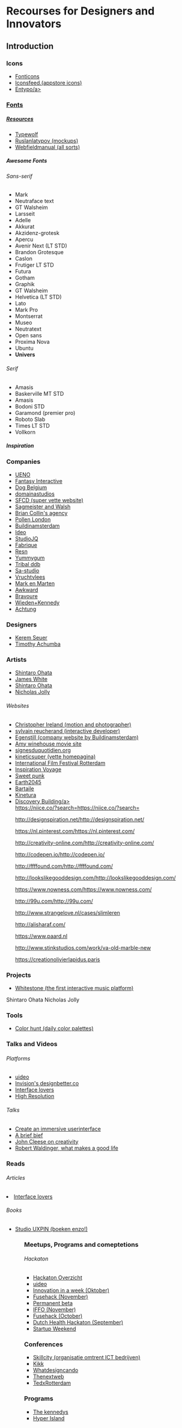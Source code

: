 <h1>Recourses for Designers and Innovators</h1>
<h2>Introduction</h2>
<p></p>

<h3>Icons</h3>
<ul>
<li><a href="https://fonticons.com/sets">Fonticons</a></li>
<li><a href="http://www.iconsfeed.com">Iconsfeed.(appstore icons)</a></li>
<li><a href="http://www.entypo.com">Entypo/a></li>
</ul>

<h3>Fonts</h3>
<h5>Resources</h5>
<ul>
<li><a href="https://www.typewolf.com">Typewolf</a></li>
<li><a href="https://dribbble.com/ruslanlatypov"> Ruslanlatypov (mockups) </a></li>
<li><a href="http://webfieldmanual.com"> Webfieldmanual (all sorts)</a></li>
</ul>

<h5>Awesome Fonts</h5>
<h6>Sans-serif</h6>
<ul>
<li>Mark</li>
<li>Neutraface text</li>
<li>GT Walsheim</li>
<li>Larsseit</li>
<li>Adelle</li>
<li>Akkurat</li>
<li>Akzidenz-grotesk </li>
<li>Apercu</li>
<li>Avenir Next (LT STD)</li>
<li>Brandon Grotesque</li>
<li>Caslon</li>
<li>Frutiger LT STD</li>
<li>Futura</li>
<li>Gotham</li>
<li>Graphik</li>
<li>GT Walsheim</li>
<li>Helvetica (LT STD)</li>
<li>Lato</li>
<li>Mark Pro</li>
<li>Montserrat</li>
<li>Museo</li>
<li>Neutratext</li>
<li>Open sans</li>
<li>Proxima Nova</li>
<li>Ubuntu</li>
<li><b>Univers</b></li>
</ul>


<h6>Serif</h6>
<ul>
<li>Amasis</li>
<li>Baskerville MT STD</li>
<li>Amasis</li>
<li>Bodoni STD</li>
<li>Garamond (premier pro)</li>
<li>Roboto Slab</li>
<li>Times LT STD</li>
<li>Vollkorn</li>
</ul>

<h5>Inspiration</h5>
<h3>Companies</h3>
<ul>
<li><a href="http://www.ueno.co">UENO</a></li>
<li><a href="http://fantasy.co/legacy/google-ramayana/">Fantasy Interactive</a></li>
<li><a href="http://www.dogstudio.be/contact">Dog Belgium</a></li>
<li><a href="http://domanistudios.com/work/">domainastudios</a></li>
<li><a href="http://sfcd.com">SFCD (super vette website) </a></li>
<li><a href="http://sagmeisterwalsh.com/work/">Sagmeister and Walsh</a></li>       
<li><a href="http://www.wearecollins.com/work/">Brian Collin's agency </a></li>
<li><a href="http://pollenlondon.com/interactive-web-design">Pollen London</a></li>
<li><a href="http://www.buildinamsterdam.com/">Buildinamsterdam</a></li>
<li><a href="https://www.ideo.com/eu">Ideo</a></li>
<li><a href="http://studiojq.co/">StudioJQ</a></li>
<li><a href="https://www.fabrique.nl/">Fabrique</a></li>
<li><a href="https://www.awwwards.com/resn/">Resn</a></li>
<li><a href="https://yummygum.com/">Yummygum</a></li>
<li><a href="http://tribalworldwide.com/portfolio/">Tribal ddb</a></li>
<li><a href="http://sa-studio.fr/works">Sa-studio</a></li>
<li><a href=" https://www.vruchtvlees.com/project/3/de-munt-la-monnaie#strategie">Vruchtvlees</a></li>   
<li><a href="http://www.markenmarten.nl/">Mark en Marten</a></li> 
<li><a href="https://awkward.co/">Awkward</a></li>   
<li><a href="https://bravoure.nl/cases/">Bravoure</a></li>   
<li><a href="http://www.wk.com">Wieden+Kennedy</a></li>
<li><a href="https://www.achtung.nl">Achtung</a></li>     
  
 

</ul>

<h3>Designers</h3>
<ul>
<li><a href="https://dribbble.com/kerem">Kerem Seuer</a></li>
<li><a href="https://timothyachumba.com/projects/phaedis">Timothy Achumba</a></li>  
  
</ul>


<h3>Artists</h3>
<ul>
<li><a href="http://yukari-art.jp/en/shintaro_ohata_en">Shintaro Ohata</a></li>
<li><a href="http://www.signalnoise.com">James White</a></li>
<li><a href="http://yukari-art.jp/en/artists/shintaro-ohata">Shintaro Ohata</a></li>
<li><a href="http://nicolasjolly.net/">Nicholas Jolly</a></li>
</ul>

<h6>Websites</h6>
<ul>
<li><a href="http://christopherireland.net/motion/canon-light-awards">Christopher Ireland (motion and photographer)</a></li>
<li><a href="http://www.sylvainreucherand.fr">sylvain reucherand (interactive developer)</a></li>
<li><a href="http://www.eginstill.com">Egenstill (company website by Buildinamsterdam) </a></li>
<li><a href="http://www.amy-movie.com/triumph"> Amy winehouse movie site </a></li>
<li><a href="http://www.signesduquotidien.org/a-propos/
">signesduquotidien.org</a></li>
<li><a href="https://www.kineticsuper.com.au/personal
"> kineticsuper (vette homepagina) </a></li>
<li><a href="https://www.iffr.com/
"> International Film Festival Rotterdam </a></li>
<li><a href="http://inspirationvoyage.hellotrip.frhttp://inspirationvoyage.hellotrip.fr
"> Inspiration Voyage</a></li>
<li><a href="https://www.sweetpunk.com"> Sweet punk</a></li>
<li><a href="http://earth2045.com"> Earth2045</a></li>
<li><a href="http://bartaile.com"> Bartaile</a></li>
<li><a href="http://www.kinetura.com/products/detail/new-york"> Kinetura</a></li>
<li><a href="https://discovery.wisc.edu/about"> Discovery Building/a></li>
https://niice.co/?search=https://niice.co/?search=
  
http://designspiration.net/http://designspiration.net/

https://nl.pinterest.com/https://nl.pinterest.com/

http://creativity-online.com/http://creativity-online.com/

http://codepen.io/http://codepen.io/

http://ffffound.com/http://ffffound.com/

http://lookslikegooddesign.com/http://lookslikegooddesign.com/

https://www.nowness.com/https://www.nowness.com/

http://99u.com/http://99u.com/

http://www.strangelove.nl/cases/slimleren

http://alisharaf.com/

https://www.paard.nl

http://www.stinkstudios.com/work/va-old-marble-new

https://creationolivierlapidus.paris
</ul>

<h3>Projects</h3>
<ul>
<li><a href="https://www.kickstarter.com/projects/whitestonemusic/this-is-what-music-will-look-like-in-the-future">Whitestone (the first interactive music platform)</a></li>
</ul>

Shintaro Ohata
Nicholas Jolly

</ul>
<h3>Tools</h3>
<ul>
<li><a href="http://colorhunt.co/popular">Color hunt (daily color palettes)</a></li>

</ul>
<h3>Talks and Videos</h3>
<h6>Platforms</h6>
<ul>
<li><a href="https://uideo.net">uideo</a></li>
<li><a href="  https://www.designbetter.co/">Invision's designbetter.co</a></li>  
<li><a href="https://interfacelovers.com/">Interface lovers</a></li>
<li><a href="https://www.youtube.com/channel/UCzBkNPSxw15qrW_Y8p-oCUw">High Resolution</a></li>  
  
</ul>

<h6>Talks</h6>
<ul>
<li><a href="https://www.youtube.com/watch?v=axkPXCNjOh8">Create an immersive userinterface</a></li>
<li><a href="https://www.youtube.com/watch?v=3X6SdMRag-Y"> A brief bief</a></li>
<li><a href="https://www.youtube.com/watch?v=Qby0ed4aVpo"> John Cleese on creativity</a></li>
<li><a href="http://www.ted.com/talks/robert_waldinger_what_makes_a_good_life_lessons_from_the_longest_study_on_happiness"> Robert Waldinger, what makes a good life</a></li>
</ul>

<h3>Reads</h3>
<h6>Articles</h6>
<li><a href="https://interfacelovers.com/">Interface lovers</a></li>
</ul>
<h6>Books</h6>
<ul>
<li><a href="
http://studio.uxpin.com/?utm_source=facebook_cpc&utm_medium=subko_cpc&utm_campaign=acquisition_studio">Studio UXPIN (boeken enzo!)</a></li>
<ul>


<h3>Meetups, Programs and comeptetions</h3>
<h6>Hackaton</h6>
<ul>
<li><a href="https://hackathonoverzicht.nl/">Hackaton Overzicht</a></li>
<li><a href="https://uideo.net">uideo</a></li>
<li><a href="http://www.iiaw.nl/iiaw/">Innovation in a week (Oktober) </a></li>
<li><a href="http://fusehack.com/">Fusehack (November) </a></li>
<li><a href="http://www.scribd.com/doc/243410656/Permanent-Beta-Kennisdeeltjesversneller-voor-sociale-innovaties"> Permanent beta</a></li>
<li><a href="http://www.offf.ws/info/">IFFO  (November) </a></li>
<li><a href="https://www.adehack.com/">Fusehack (October) </a></li>
<li><a href="https://www.dhh2017.nl/aanmelden">Dutch Health Hackaton (September) </a></li>
<li><a href="https://startupweekend.org/events?utf8=%E2%9C%93&q=Rotterdam%2C+Netherlands&button=">Startup Weekend </a></li>  
</ul>

<h3>Conferences</h3>
<ul>
<li><a href="http://www.skillcity.nl/agenda/5888-innovation-circle-71/">Skillcity (organisatie omtrent ICT bedrijven) </a></li>
<li><a href="http://www.kikk.be/">Kikk</a></li>  
<li><a href="http://www.whatdesigncando.com/">Whatdesigncando</a></li>  
<li><a href="https://thenextweb.com/conference/">Thenextweb</a></li>    
<li><a href="https://tedxrotterdam.com/">TedxRotterdam</a></li>      
  
  
</ul>

<h3>Programs</h3>
<ul>
<li><a href="http://thekennedys.nl/">The kennedys</a></li>
<li><a href="https://www.hyperisland.com/">Hyper Island</a></li>  
</ul>
